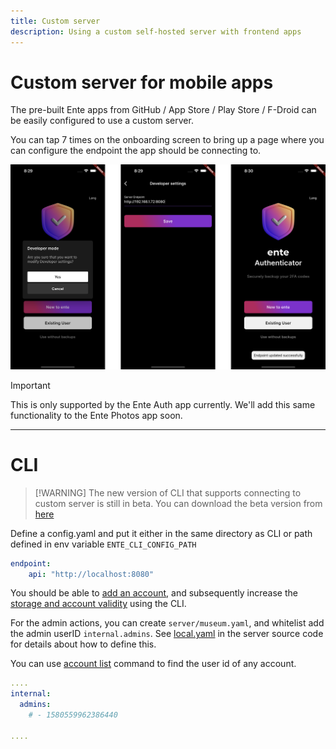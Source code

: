 ```yaml
---
title: Custom server
description: Using a custom self-hosted server with frontend apps
---
```


# Custom server for mobile apps

The pre-built Ente apps from GitHub / App Store / Play Store / F-Droid can be
easily configured to use a custom server.

You can tap 7 times on the onboarding screen to bring up a page where you can
configure the endpoint the app should be connecting to.

![Setting a custom server on the onboarding screen](custom-server.png)

> [!IMPORTANT]
>
> This is only supported by the Ente Auth app currently. We'll add this same
> functionality to the Ente Photos app soon.

---

# CLI

> [!WARNING] The new version of CLI that supports connecting to custom server is
> still in beta. You can download the beta version from
> [here](https://github.com/ente-io/ente/releases?q=tag%3Acli-v0&expanded=true)

Define a config.yaml and put it either in the same directory as CLI or path
defined in env variable `ENTE_CLI_CONFIG_PATH`

```yaml
endpoint:
    api: "http://localhost:8080"
```

You should be able to
[add an account](https://github.com/ente-io/ente/blob/main/cli/docs/generated/ente_account_add.md),
and subsequently increase the
[storage and account validity](https://github.com/ente-io/ente/blob/main/cli/docs/generated/ente_admin_update-subscription.md)
using the CLI.

For the admin actions, you can create `server/museum.yaml`, and whitelist add
the admin userID `internal.admins`. See
[local.yaml](https://github.com/ente-io/ente/blob/main/server/configurations/local.yaml#L211C1-L232C1)
in the server source code for details about how to define this.

You can use
[account list](https://github.com/ente-io/ente/blob/main/cli/docs/generated/ente_account_list.md)
command to find the user id of any account.

```yaml
....
internal:
  admins:
    # - 1580559962386440

....
```
